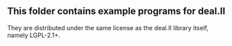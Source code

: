 This folder contains example programs for deal.II
-------------------------------------------------

They are distributed under the same license as the deal.II library itself,
namely LGPL-2.1+.
